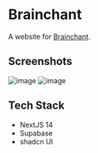 # Brainchant 
A website for [Brainchant](https://brainchant.in).

## Screenshots
![image](https://github.com/HarjjotSinghh/BrainchantWebsite/assets/114088280/02c349d8-c059-42b2-b3bd-0c37312c7f9e)
![image](https://github.com/HarjjotSinghh/BrainchantWebsite/assets/114088280/5ed6921d-a3dd-420c-bc16-d9a8259c957a)


## Tech Stack
- NextJS 14
- Supabase
- shadcn UI
